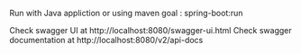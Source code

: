 Run with Java appliction
or
using maven goal : spring-boot:run

Check swagger UI at http://localhost:8080/swagger-ui.html
Check swagger documentation at http://localhost:8080/v2/api-docs
